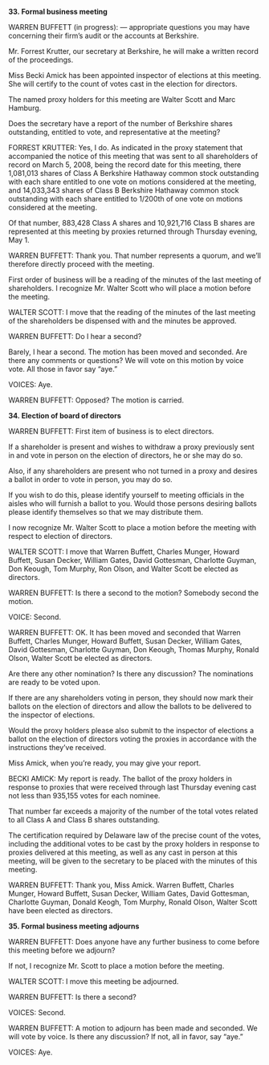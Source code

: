 **33. Formal business meeting**

WARREN BUFFETT (in progress): — appropriate questions you may have concerning their firm’s audit or the accounts at Berkshire.

Mr. Forrest Krutter, our secretary at Berkshire, he will make a written record of the proceedings.

Miss Becki Amick has been appointed inspector of elections at this meeting. She will certify to the count of votes cast in the election for directors.

The named proxy holders for this meeting are Walter Scott and Marc Hamburg.

Does the secretary have a report of the number of Berkshire shares outstanding, entitled to vote, and representative at the meeting?

FORREST KRUTTER: Yes, I do. As indicated in the proxy statement that accompanied the notice of this meeting that was sent to all shareholders of record on March 5, 2008, being the record date for this meeting, there 1,081,013 shares of Class A Berkshire Hathaway common stock outstanding with each share entitled to one vote on motions considered at the meeting, and 14,033,343 shares of Class B Berkshire Hathaway common stock outstanding with each share entitled to 1/200th of one vote on motions considered at the meeting.

Of that number, 883,428 Class A shares and 10,921,716 Class B shares are represented at this meeting by proxies returned through Thursday evening, May 1.

WARREN BUFFETT: Thank you. That number represents a quorum, and we’ll therefore directly proceed with the meeting.

First order of business will be a reading of the minutes of the last meeting of shareholders. I recognize Mr. Walter Scott who will place a motion before the meeting.

WALTER SCOTT: I move that the reading of the minutes of the last meeting of the shareholders be dispensed with and the minutes be approved.

WARREN BUFFETT: Do I hear a second?

Barely, I hear a second. The motion has been moved and seconded. Are there any comments or questions? We will vote on this motion by voice vote. All those in favor say “aye.”

VOICES: Aye.

WARREN BUFFETT: Opposed? The motion is carried.

**34. Election of board of directors**

WARREN BUFFETT: First item of business is to elect directors.

If a shareholder is present and wishes to withdraw a proxy previously sent in and vote in person on the election of directors, he or she may do so.

Also, if any shareholders are present who not turned in a proxy and desires a ballot in order to vote in person, you may do so.

If you wish to do this, please identify yourself to meeting officials in the aisles who will furnish a ballot to you. Would those persons desiring ballots please identify themselves so that we may distribute them.

I now recognize Mr. Walter Scott to place a motion before the meeting with respect to election of directors.

WALTER SCOTT: I move that Warren Buffett, Charles Munger, Howard Buffett, Susan Decker, William Gates, David Gottesman, Charlotte Guyman, Don Keough, Tom Murphy, Ron Olson, and Walter Scott be elected as directors.

WARREN BUFFETT: Is there a second to the motion? Somebody second the motion.

VOICE: Second.

WARREN BUFFETT: OK. It has been moved and seconded that Warren Buffett, Charles Munger, Howard Buffett, Susan Decker, William Gates, David Gottesman, Charlotte Guyman, Don Keough, Thomas Murphy, Ronald Olson, Walter Scott be elected as directors.

Are there any other nomination? Is there any discussion? The nominations are ready to be voted upon.

If there are any shareholders voting in person, they should now mark their ballots on the election of directors and allow the ballots to be delivered to the inspector of elections.

Would the proxy holders please also submit to the inspector of elections a ballot on the election of directors voting the proxies in accordance with the instructions they’ve received.

Miss Amick, when you’re ready, you may give your report.

BECKI AMICK: My report is ready. The ballot of the proxy holders in response to proxies that were received through last Thursday evening cast not less than 935,155 votes for each nominee.

That number far exceeds a majority of the number of the total votes related to all Class A and Class B shares outstanding.

The certification required by Delaware law of the precise count of the votes, including the additional votes to be cast by the proxy holders in response to proxies delivered at this meeting, as well as any cast in person at this meeting, will be given to the secretary to be placed with the minutes of this meeting.

WARREN BUFFETT: Thank you, Miss Amick. Warren Buffett, Charles Munger, Howard Buffett, Susan Decker, William Gates, David Gottesman, Charlotte Guyman, Donald Keogh, Tom Murphy, Ronald Olson, Walter Scott have been elected as directors.

**35. Formal business meeting adjourns**

WARREN BUFFETT: Does anyone have any further business to come before this meeting before we adjourn?

If not, I recognize Mr. Scott to place a motion before the meeting.

WALTER SCOTT: I move this meeting be adjourned.

WARREN BUFFETT: Is there a second?

VOICES: Second.

WARREN BUFFETT: A motion to adjourn has been made and seconded. We will vote by voice. Is there any discussion? If not, all in favor, say “aye.”

VOICES: Aye.

  

  

  

  

  

  

  

  

  

  

  

  

  

  

  

  

  

  

